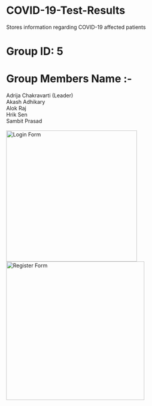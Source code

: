 # COVID-19-Test-Results
Stores information regarding COVID-19 affected patients
# Group ID: 5
# Group Members Name :- 
Adrija Chakravarti (Leader) <br>
Akash Adhikary <br>
Alok Raj <br>
Hrik Sen <br>
Sambit Prasad <br>
<br>
<img width="349" alt="Login Form" src="https://user-images.githubusercontent.com/104761104/166268851-3edc587e-3141-43fd-b639-15c5f8cc132b.png"><br>
<img width="369" alt="Register Form" src="https://user-images.githubusercontent.com/104761104/166268941-e794471b-0a18-4dac-a887-4eb1ed3d408c.png"><br>

